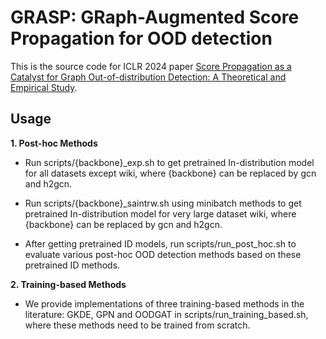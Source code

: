 # GRASP: GRaph-Augmented Score Propagation for OOD detection
This is the source code for ICLR 2024 paper [Score Propagation as a Catalyst for Graph Out-of-distribution Detection: A Theoretical and Empirical Study](https://openreview.net/forum?id=R9CXfU2mD5&referrer=%5Bthe%20profile%20of%20Longfei%20Ma%5D(%2Fprofile%3Fid%3D~Longfei_Ma1)).

## Usage
**1. Post-hoc Methods**

  - Run scripts/{backbone}_exp.sh to  get pretrained In-distribution model for all datasets except wiki, where {backbone} can be replaced by gcn and h2gcn.

  - Run scripts/{backbone}_saintrw.sh using minibatch methods to  get pretrained In-distribution model for very large dataset wiki, where {backbone} can be replaced by gcn and h2gcn.

  - After getting pretrained ID models, run scripts/run_post_hoc.sh to evaluate various post-hoc OOD detection methods based on these pretrained ID methods.

  
**2. Training-based Methods**

- We provide implementations of three training-based methods in the literature: GKDE, GPN and OODGAT in scripts/run_training_based.sh, where these methods need to be trained from scratch.
